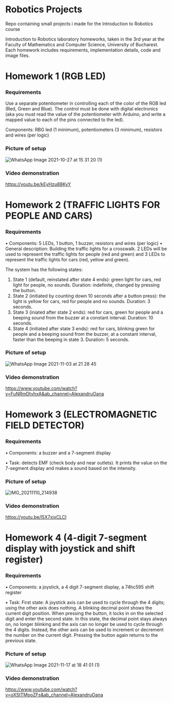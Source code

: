 # Robotics Projects
Repo containing small projects i made for the Introduction to Robotics course


Introduction to Robotics laboratory homeworks, taken in the 3rd year at the Faculty of Mathematics and Computer Science, University of Bucharest. Each homework includes requirements, implementation details, code and image files.


# Homework 1 (RGB LED)

### Requirements ###

Use a separate potentiometer in controlling each of the color of the RGB led (Red, Green and Blue). The control must be done with digital electronics (aka you must read the value of the potentiometer with Arduino, and write a mapped value to each of the pins connected to the led).

Components: RBG led (1 minimum), potentiometers (3 minimum), resistors and wires (per logic)

### Picture of setup ###
![WhatsApp Image 2021-10-27 at 15 31 20 (1)](https://user-images.githubusercontent.com/62179598/139066010-7fd1b010-e98d-4ef9-a28a-83d60500d9c3.jpeg)


### Video demonstration ###
https://youtu.be/kEyHzu88KyY

# Homework 2 (TRAFFIC LIGHTS FOR PEOPLE AND CARS)
### Requirements ###

• Components: 5 LEDs, 1 button, 1 buzzer, resistors and wires (per logic)
• General description: Building the traffic lights for a crosswalk. 2 LEDs will be used to represent the traffic lights for people (red and green)
and 3 LEDs to represent the traffic lights for cars (red, yellow and green).

The system has the following states:
1. State 1 (default, reinstated after state 4 ends): green light for cars,
red light for people, no sounds. Duration: indefinite, changed by
pressing the button.
2. State 2 (initiated by counting down 10 seconds after a button press):
the light is yellow for cars, red for people and no sounds.
Duration: 3 seconds.
3. State 3 (iniated after state 2 ends): red for cars, green for people and
a beeping sound from the buzzer at a constant interval. Duration:
10 seconds.
4. State 4 (initiated after state 3 ends): red for cars, blinking green
for people and a beeping sound from the buzzer, at a constant interval, faster than the beeping in state 3.
Duration: 5 seconds.

### Picture of setup ###
![WhatsApp Image 2021-11-03 at 21 28 45](https://user-images.githubusercontent.com/62179598/140181636-4a98dfb8-7fdc-4ff5-bdd4-090e1697969e.jpeg)

### Video demonstration ###
https://www.youtube.com/watch?v=FuNRmDtvhxA&ab_channel=AlexandruOana

# Homework 3 (ELECTROMAGNETIC FIELD DETECTOR)
### Requirements ###

• Components: a buzzer and a 7-segment display

• Task: detects EMF (check body and near outlets). It prints the value on the 7-segment display and makes a sound based on the intensity.

### Picture of setup ###
![IMG_20211110_214938](https://user-images.githubusercontent.com/62179598/141189574-25c48259-1d68-4510-8d50-db2718c7baa0.jpg)

### Video demonstration ###
https://youtu.be/l5X7xixCLCI


# Homework 4 (4-digit 7-segment display with joystick and shift register)
### Requirements ###
• Components: a joystick, a 4 digit 7-segment display, a 74hc595 shift register

• Task: First state: A joystick axis can be used to cycle through the 4 digits; using the other axis does nothing. A blinking decimal point shows the current digit position. When pressing the button, it locks in on the selected digit and enter the second state. In this state, the decimal point stays always on, no longer blinking and the axis can no longer be used to cycle through the 4 digits. Instead, the other axis can be used to increment or decrement the number on the current digit. Pressing the button again returns to the previous state.

### Picture of setup ###
![WhatsApp Image 2021-11-17 at 18 41 01 (1)](https://user-images.githubusercontent.com/62179598/142243895-c856dd5c-d2ed-43d4-893c-850c4c1784fe.jpeg)


### Video demonstration ###
https://www.youtube.com/watch?v=oXStTMpoZFs&ab_channel=AlexandruOana
